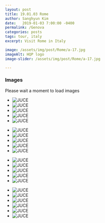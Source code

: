 ```yaml
---
layout: post
title: 19.01.03 Rome 
author: Sanghyun Kim
date:   2019-01-03 7:00:00 -0400
permalink: /Genova
categories: posts
tags: tour, italy
excerpt: Visit Rome in Italy

image: /assets/img/post/Rome/a-17.jpg
imageAlt: HQP logo
image-slider: /assets/img/post/Rome/a-17.jpg

---
```

### Images
Please wait a moment to load images

<div class="row projects-display">
    <div class="flexslider">
        <ul class="slides">
	  			<li>
					<div class="images">
						<img alt="JUCE" src="{{ site.url }}/assets/img/post/Rome/a-0.jpg">
					</div>
        		</li>
				<li>  
					<div class="images">
						<img alt="JUCE" src="{{ site.url }}/assets/img/post/Rome/a-1.jpg">
					</div>
				</li>  
				<li>  
					<div class="images">
						<img alt="JUCE" src="{{ site.url }}/assets/img/post/Rome/a-2.jpg">
					</div>
				</li>
								<li>  
					<div class="images">
						<img alt="JUCE" src="{{ site.url }}/assets/img/post/Rome/a-3.jpg">
					</div>
				</li>  
								<li>  
					<div class="images">
						<img alt="JUCE" src="{{ site.url }}/assets/img/post/Rome/a-4.jpg">
					</div>
				</li>  
			</ul>
    </div>
</div>
<div class="row projects-display">
    <div class="flexslider">
        <ul class="slides">
	  			<li>
					<div class="images">
						<img alt="JUCE" src="{{ site.url }}/assets/img/post/Rome/a-5.jpg">
					</div>
        		</li>
				<li>  
					<div class="images">
						<img alt="JUCE" src="{{ site.url }}/assets/img/post/Rome/a-6.jpg"  >
					</div>
				</li>  
				<li>  
					<div class="images">
						<img alt="JUCE" src="{{ site.url }}/assets/img/post/Rome/a-7.jpg">
					</div>
				</li>
								<li>  
					<div class="images">
						<img alt="JUCE" src="{{ site.url }}/assets/img/post/Rome/a-8.jpg"  >
					</div>
				</li>  
				<li>  
					<div class="images">
						<img alt="JUCE" src="{{ site.url }}/assets/img/post/Rome/a-9.jpg">
					</div>
				</li>
			</ul>
    </div>
</div>
<div class="row projects-display">
    <div class="flexslider">
        <ul class="slides">
	  			<li>
					<div class="images">
						<img alt="JUCE" src="{{ site.url }}/assets/img/post/Rome/a-10.jpg">
					</div>
        		</li>
				<li>  
					<div class="images">
						<img alt="JUCE" src="{{ site.url }}/assets/img/post/Rome/a-11.jpg">
					</div>
				</li>  
				<li>  
					<div class="images">
						<img alt="JUCE" src="{{ site.url }}/assets/img/post/Rome/a-12.jpg">
					</div>
				</li>
								<li>  
					<div class="images">
						<img alt="JUCE" src="{{ site.url }}/assets/img/post/Rome/a-13.jpg">
					</div>
				</li>  
								<li>  
					<div class="images">
						<img alt="JUCE" src="{{ site.url }}/assets/img/post/Rome/a-14.jpg">
					</div>
				</li>  
			</ul>
    </div>
</div>
<div class="row projects-display">
    <div class="flexslider">
        <ul class="slides">
	  			<li>
					<div class="images">
						<img alt="JUCE" src="{{ site.url }}/assets/img/post/Rome/a-15.jpg">
					</div>
        		</li>
				<li>  
					<div class="images">
						<img alt="JUCE" src="{{ site.url }}/assets/img/post/Rome/a-16.jpg"  >
					</div>
				</li>  
				<li>  
					<div class="images">
						<img alt="JUCE" src="{{ site.url }}/assets/img/post/Rome/a-17.jpg">
					</div>
				</li>
								<li>  
					<div class="images">
						<img alt="JUCE" src="{{ site.url }}/assets/img/post/Rome/a-18.jpg"  >
					</div>
				</li>  
				<li>  
					<div class="images">
						<img alt="JUCE" src="{{ site.url }}/assets/img/post/Rome/a-19.jpg">
					</div>
				</li>
								<li>  
					<div class="images">
						<img alt="JUCE" src="{{ site.url }}/assets/img/post/Rome/a-20.jpg">
					</div>
				</li>
			</ul>
    </div>
</div>